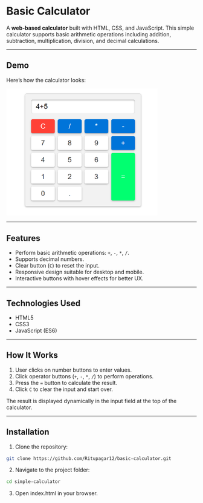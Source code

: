 # Basic Calculator

A **web-based calculator** built with HTML, CSS, and JavaScript. This simple calculator supports basic arithmetic operations including addition, subtraction, multiplication, division, and decimal calculations.

---

## Demo

Here’s how the calculator looks:

<img src="images/BasicCalculatorDemo.png" alt="Simple Calculator Demo" width="400">

---

## Features

- Perform basic arithmetic operations: `+`, `-`, `*`, `/`.  
- Supports decimal numbers.  
- Clear button (`C`) to reset the input.  
- Responsive design suitable for desktop and mobile.  
- Interactive buttons with hover effects for better UX.

---

## Technologies Used

- HTML5  
- CSS3  
- JavaScript (ES6)

---

## How It Works

1. User clicks on number buttons to enter values.  
2. Click operator buttons (`+`, `-`, `*`, `/`) to perform operations.  
3. Press the `=` button to calculate the result.  
4. Click `C` to clear the input and start over.  

The result is displayed dynamically in the input field at the top of the calculator.

---

## Installation

1. Clone the repository:
```bash
git clone https://github.com/Ritupagar12/basic-calculator.git
```
2. Navigate to the project folder:
```bash
cd simple-calculator
```
3. Open index.html in your browser.
